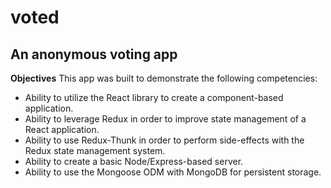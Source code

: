 # voted
## An anonymous voting app

**Objectives**
This app was built to demonstrate the following competencies:
* Ability to utilize the React library to create a component-based application.
* Ability to leverage Redux in order to improve state management of a React application.
* Ability to use Redux-Thunk in order to perform side-effects with the Redux state management system.
* Ability to create a basic Node/Express-based server.
* Ability to use the Mongoose ODM with MongoDB for persistent storage.